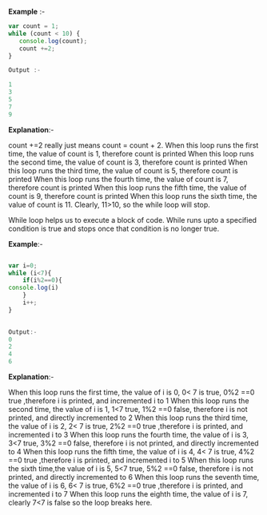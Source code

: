 **Example** :-

```js
var count = 1;
while (count < 10) {
   console.log(count);
   count +=2;
}

Output :-

1
3
5
7
9

```

**Explanation**:-

count +=2 really just means count = count + 2.
When this loop runs the first time, the value of count is 1, therefore count is printed
When this loop runs the second time, the value of count is 3, therefore count is printed
When this loop runs the third time, the value of count is 5, therefore count is printed
When this loop runs the fourth time, the value of count is 7, therefore count is printed
When this loop runs the fifth time, the value of count is 9, therefore count is printed
When this loop runs the sixth time, the value of count is 11. Clearly, 11>10, so the while loop will stop.

While loop helps us to execute a block of code. While runs upto a specified condition is true and stops once that condition is no longer true.


**Example**:-

```js

var i=0;
while (i<7){
    if(i%2==0){
console.log(i)
    }
    i++;
}
 

Output:-
0
2
4
6

```


**Explanation**:-

When this loop runs the first time, the value of i is 0, 0< 7 is true, 0%2 ==0 true ,therefore i is printed, and incremented i to 1
When this loop runs the second time, the value of i is 1, 1<7 true, 1%2 ==0 false, therefore i is not printed, and directly incremented to 2
When this loop runs the third time, the value of i is 2, 2< 7 is true, 2%2 ==0 true ,therefore i is printed, and incremented i to 3
When this loop runs the fourth time, the value of i is 3, 3<7 true, 3%2 ==0 false, therefore i is not printed, and directly incremented to 4
When this loop runs the fifth time, the value of i is 4, 4< 7 is true, 4%2 ==0 true ,therefore i is printed, and incremented i to 5
When this loop runs the sixth time,the value of i is 5, 5<7 true, 5%2 ==0 false, therefore i is not printed, and directly incremented to 6
When this loop runs the seventh time, the value of i is 6, 6< 7 is true, 6%2 ==0 true ,therefore i is printed, and incremented i to 7
When this loop runs the eighth time, the value of i is 7, clearly 7<7 is false so the loop breaks here.
